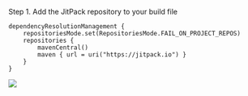 Step 1. Add the JitPack repository to your build file


    dependencyResolutionManagement {
		repositoriesMode.set(RepositoriesMode.FAIL_ON_PROJECT_REPOS)
		repositories {
			mavenCentral()
			maven { url = uri("https://jitpack.io") }
		}
	}
[![](https://jitpack.io/v/Shabirh143/zs_bottombar.svg)](https://jitpack.io/#Shabirh143/zs_bottombar)
